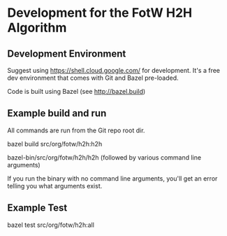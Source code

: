 # Development for the FotW H2H Algorithm

## Development Environment

Suggest using https://shell.cloud.google.com/ for development. It's a free
dev environment that comes with Git and Bazel pre-loaded.

Code is built using Bazel (see http://bazel.build)

## Example build and run

All commands are run from the Git repo root dir.

bazel build src/org/fotw/h2h:h2h

bazel-bin/src/org/fotw/h2h/h2h (followed by various command line arguments)

If you run the binary with no command line arguments, you'll get an error telling you what arguments exist.

## Example Test

bazel test src/org/fotw/h2h:all
